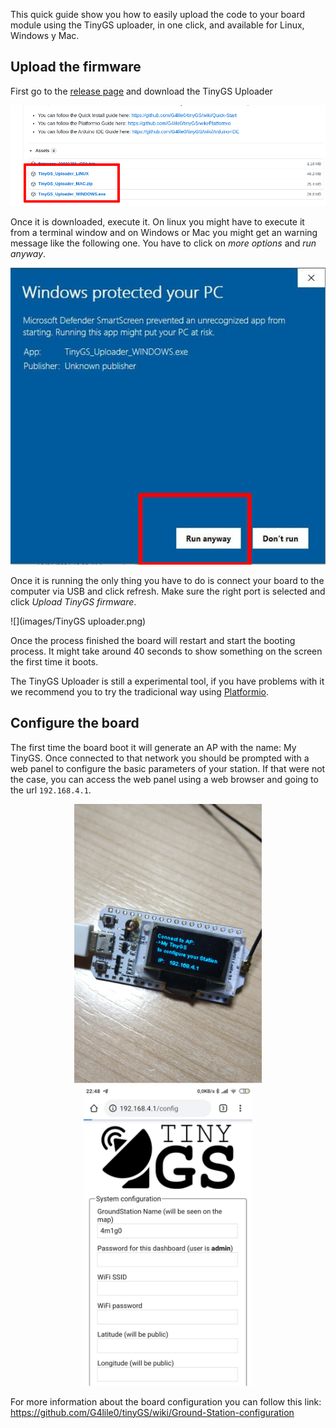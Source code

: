 This quick guide show you how to easily upload the code to your board module using the TinyGS uploader, in one click, and available for Linux, Windows y Mac.

## Upload the firmware
First go to the [release page](https://github.com/G4lile0/tinyGS/releases) and download the TinyGS Uploader 

![](images/download_uploader.png)

Once it is downloaded, execute it. On linux you might have to execute it from a terminal window and on Windows or Mac you might get an warning message like the following one. You have to click on _more options_ and _run anyway_.

![](images/windows_alert.jpg)

Once it is running the only thing you have to do is connect your board to the computer via USB and click refresh. Make sure the right port is selected and click _Upload TinyGS firmware_.

![](images/TinyGS uploader.png)

Once the process finished the board will restart and start the booting process. It might take around 40 seconds to show something on the screen the first time it boots.

The TinyGS Uploader is still a experimental tool, if you have problems with it we recommend you to try the tradicional way using [Platformio](https://github.com/G4lile0/tinyGS/wiki/Platformio).

## Configure the board
The first time the board boot it will generate an AP with the name: My TinyGS. Once connected to that network you should be prompted with a web panel to configure the basic parameters of your station. If that were not the case, you can access the web panel using a web browser and going to the url `192.168.4.1`.

<p float="left" align="center">
  <img src="images/config_ap.jpg" width="300" />
  <img src="images/config_wifimanager.jpg" width="270" /> 
</p>

For more information about the board configuration you can follow this link: https://github.com/G4lile0/tinyGS/wiki/Ground-Station-configuration